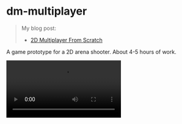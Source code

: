 # dm-multiplayer
> My blog post:
> - [2D Multiplayer From Scratch](https://healeycodes.com/2d-multiplayer-from-scratch)

A game prototype for a 2D arena shooter. About 4-5 hours of work.

<video src="https://github.com/healeycodes/dm-multiplayer/blob/main/gameplay.mp4" alt="dm-multiplayer gameplay – two players chasing and shooting each other."/>

See the blog post linked at the top for in-depth notes.

Run `go run main.go` and visit `http://localhost:8080`.

Deployable via Fly.io (see `fly.toml`).
